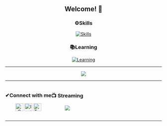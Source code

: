 <div align="center">
  <h2>Welcome! 👋</h2>
</div>

<div align="center">
  <h3>⚙Skills</h3>
  <a href="https://github.com/khancerberus"><img alt="Skills" src="https://skillicons.dev/icons?i=js,react,bootstrap,python,flask,django"></a>
</div>

<div align="center">
  <h3>📚Learning</h3>
  <a href="https://github.com/khancerberus"><img alt="Learning" src="https://skillicons.dev/icons?i=nodejs,express,nestjs,graphql,redis,redux"></a>
</div>

---

<div align="center">
  <a href="https://github-readme-stats.vercel.app"><img src="https://github-readme-stats.vercel.app/api/top-langs/?username=khancerberus&layout=compact&theme=dracula&hide_border=true" /></a>
</div>

---

<div align="center" style="display: flex">
  <span>
    <h3>✔Connect with me</h3> 
    <p align="center">
        <a href="mailto:vi.valenzuelam@gmail.com" target="_blank"><img alt="Gmail" width="25px" src="https://github.com/TheDudeThatCode/TheDudeThatCode/blob/master/Assets/Gmail.svg"></a> 
        <a href="https://www.instagram.com/khancerberus" target="_blank"><img alt="Instagram" width="25px" src="https://github.com/TheDudeThatCode/TheDudeThatCode/blob/master/Assets/Instagram.svg"></a>
        <a href="https://twitter.com/khancerberus" target="_blank"><img alt="Twitter" width="25px" src="https://seeklogo.com/images/T/twitter-x-logo-101C7D2420-seeklogo.com.png"></a>
    </p>
  </span>

  <span>
    <h3>📺 Streaming</h3>
    <a href="https://www.twitch.tv/khancerberus"><img src="https://img.shields.io/twitch/status/khancerberus?logo=twitch&labelColor=%23160066"></a>
  </span>
</div>

---
